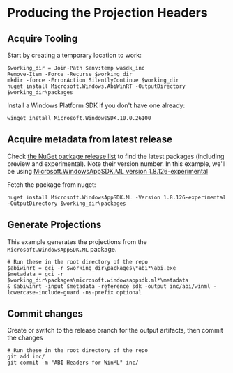 # Producing the Projection Headers

## Acquire Tooling

Start by creating a temporary location to work:

```pwsh
$working_dir = Join-Path $env:temp wasdk_inc
Remove-Item -Force -Recurse $working_dir
mkdir -force -ErrorAction SilentlyContinue $working_dir
nuget install Microsoft.Windows.AbiWinRT -OutputDirectory $working_dir\packages
```

Install a Windows Platform SDK if you don't have one already:

```pwsh
winget install Microsoft.WindowsSDK.10.0.26100
```

## Acquire metadata from latest release

Check [the NuGet package release list](https://nuget.info/packages/Microsoft.WindowsAppSDK) to find
the latest packages (including preview and experimental).  Note their version number. In this example,
we'll be using [Microsoft.WindowsAppSDK.ML version 1.8.126-experimental](https://www.nuget.org/packages/Microsoft.WindowsAppSDK.ML/1.8.126-experimental)

Fetch the package from nuget:

```pwsh
nuget install Microsoft.WindowsAppSDK.ML -Version 1.8.126-experimental -OutputDirectory $working_dir\packages
```

## Generate Projections

This example generates the projections from the `Microsoft.WindowsAppSDK.ML` package.

```pwsh
# Run these in the root directory of the repo
$abiwinrt = gci -r $working_dir\packages\*abi*\abi.exe
$metadata = gci -r $working_dir\packages\microsoft.windowsappsdk.ml*\metadata
& $abiwinrt -input $metadata -reference sdk -output inc/abi/winml -lowercase-include-guard -ns-prefix optional
```

## Commit changes

Create or switch to the release branch for the output artifacts, then commit the changes

```pwsh
# Run these in the root directory of the repo
git add inc/
git commit -m "ABI Headers for WinML" inc/
```

